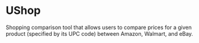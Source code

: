 # UShop
Shopping comparison tool that allows users to compare prices for a given product (specified by its UPC code) between Amazon, Walmart, and eBay.
